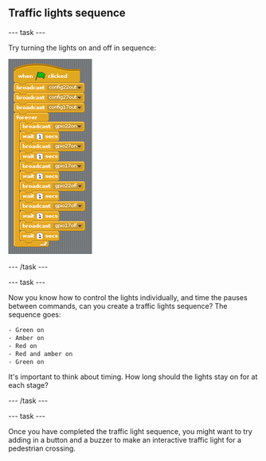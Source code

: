 ## Traffic lights sequence

--- task ---

Try turning the lights on and off in sequence:

![](images/scratch1-5.png)

--- /task ---

--- task ---

Now you know how to control the lights individually, and time the pauses between commands, can you create a traffic lights sequence? The sequence goes:

    - Green on
    - Amber on
    - Red on
    - Red and amber on
    - Green on

It's important to think about timing. How long should the lights stay on for at each stage?

--- /task ---

--- task ---

Once you have completed the traffic light sequence, you might want to try adding in a button and a buzzer to make an interactive traffic light for a pedestrian crossing.

